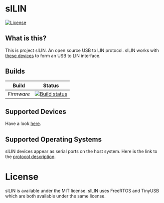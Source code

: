 # slLIN

[![License](https://img.shields.io/badge/license-MIT-brightgreen.svg)](https://opensource.org/licenses/MIT)


## What is this?

This is project slLIN. An open source USB to LIN protocol.
slLIN works with [these devices](doc/README.devices.rst) to form an USB to LIN interface.

## Builds

Build        | Status
------------ | -------------
*Firmware*   | [![Build status](https://ci.appveyor.com/api/projects/status/i398eskxl418rwf9?svg=true)](https://ci.appveyor.com/project/jgressmann/sllin-firmware)


## Supported Devices

Have a look [here](doc/README.devices.rst).

## Supported Operating Systems

slLIN devices appear as serial ports on the host system. Here is the link to the [protocol description](Boards/).

# License

slLIN is available under the MIT license. slLIN uses FreeRTOS and TinyUSB which are both available under the same license.
